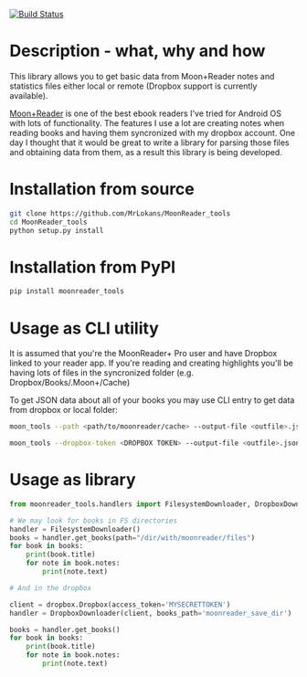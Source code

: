 [![Build Status](http://mrlokans.com/jenkins/job/moonreader_tools/badge/icon)](http://mrlokans.com/jenkins/job/moonreader_tools/)

Description - what, why and how
===========
This library allows you to get basic data from Moon+Reader notes and statistics files either local or remote (Dropbox support is currently available).


[Moon+Reader](https://play.google.com/store/apps/details?id=com.flyersoft.moonreader) is one of the best ebook readers I've tried for Android OS with lots of functionality. The features I use a lot are creating notes when reading books and having them syncronized with my dropbox account. One day I thought that it would be great to write a library for parsing those files and obtaining data from them, as a result this library is being developed. 

Installation from source
========================
```bash
git clone https://github.com/MrLokans/MoonReader_tools
cd MoonReader_tools
python setup.py install
```

Installation from PyPI
======================
```bash
pip install moonreader_tools
```

Usage as CLI utility
====================
It is assumed that you're the MoonReader+ Pro user and have Dropbox linked to your reader app.
If you're reading and creating highlights you'll be having lots of files in the syncronized folder (e.g. Dropbox/Books/.Moon+/Cache)

To get JSON data about all of your books you may use CLI entry to get data from dropbox or local folder:

```bash
moon_tools --path <path/to/moonreader/cache> --output-file <outfile>.json

moon_tools --dropbox-token <DROPBOX TOKEN> --output-file <outfile>.json
```

Usage as library
================
```python
from moonreader_tools.handlers import FilesystemDownloader, DropboxDownloader

# We may look for books in FS directories
handler = FilesystemDownloader()
books = handler.get_books(path="/dir/with/moonreader/files")
for book in books:
    print(book.title)
    for note in book.notes:
        print(note.text)

# And in the dropbox

client = dropbox.Dropbox(access_token='MYSECRETTOKEN')
handler = DropboxDownloader(client, books_path='moonreader_save_dir')

books = handler.get_books()
for book in books:
    print(book.title)
    for note in book.notes:
        print(note.text)
```
